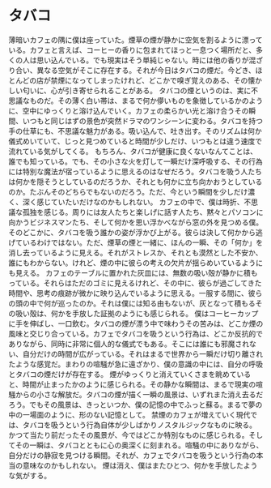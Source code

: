 # タバコ

薄暗いカフェの隅に僕は座っていた。煙草の煙が静かに空気を割るように漂っている。カフェと言えば、コーヒーの香りに包まれてほっと一息つく場所だと、多くの人は思い込んでいる。でも現実はそう単純じゃない。時には他の香りが混ざり合い、異なる空気がそこに存在する。それが今日はタバコの煙だ。今どき、ほとんどの店が禁煙になってしまったけれど、どこかで嗅ぎ覚えのある、その懐かしい匂いに、心が引き寄せられることがある。
タバコの煙というのは、実に不思議なものだ。その薄く白い帯は、まるで何か儚いものを象徴しているかのように、空中にゆっくりと溶け込んでいく。カフェの柔らかい光と溶け合うその瞬間、いつもと同じはずの景色が突然ドラマのワンシーンに変わる。タバコを持つ手の仕草にも、不思議な魅力がある。吸い込んで、吐き出す。そのリズムは何か儀式めいていて、じっと見つめていると時間が少しだけ、いつもとは違う速度で流れている気がしてくる。
もちろん、タバコが健康に良くないなんてことは、誰でも知っている。でも、その小さな火を灯して一瞬だけ深呼吸する、その行為には特別な魔法が宿っているように思えるのはなぜだろう。タバコを吸う人たちは何かを隠そうとしているのだろうか、それとも何かに立ち向かおうとしているのか。たぶんそのどちらでもないのだろう。ただ、今という瞬間を少しだけ濃く、深く感じていたいだけなのかもしれない。
カフェの中で、僕は時折、不思議な孤独を感じる。周りには友人たちと楽しげに話す人たち、黙々とパソコンに向かうビジネスマンたち、そして何かを思い浮かべながら窓の外を見つめる僕。そのどこかに、タバコを吸う誰かの姿が浮かび上がる。彼らは決して何かから逃げているわけではない。ただ、煙草の煙と一緒に、ほんの一瞬、その「何か」を消し去っているように見える。それがストレスか、それとも漠然とした不安か、誰にもわからない。けれど、煙の中に彼らの考えの欠片が揺らめいているようにも見える。
カフェのテーブルに置かれた灰皿には、無数の吸い殻が静かに積もっている。それらはただのゴミに見えるけれど、その中に、彼らが過ごしてきた時間や、思考の痕跡が微かに映り込んでいるように思える。一服する間に、彼らの頭の中で何が巡ったのか。それは僕には知る由もないが、灰となって積もるその吸い殻は、何かを手放した証拠のようにも感じられる。
僕はコーヒーカップに手を伸ばし、一口飲む。タバコの煙が漂う中で味わうその苦みは、どこか煙の風味と交じり合っている。カフェでタバコを吸うという行為は、どこか反抗的でありながら、同時に非常に個人的な儀式でもある。そこには誰にも邪魔されない、自分だけの時間が広がっている。それはまるで世界から一瞬だけ切り離されたような感覚だ。まわりの喧騒が急に遠ざかり、僕の意識の中には、自分の呼吸とタバコの煙だけが存在する。
煙がゆっくりと消えていくさまを眺めていると、時間が止まったかのように感じられる。その静かな瞬間は、まるで現実の喧騒からの小さな解放だ。タバコの煙が描く一瞬の風景は、いずれまた消え去るだろう。でもその風景は、きっといつか、僕の記憶の中でふっと蘇る。まるで夢の中の一場面のように、形のない記憶として。
禁煙のカフェが増えていく現代では、タバコを吸うという行為自体が少しばかりノスタルジックなものに映る。かつて当たり前だったその風景が、今ではどこか特別なものに感じられる。そしてその一瞬は、タバコとともに心の奥深くに刻まれる。喧騒の中にありながら、自分だけの静寂を見つける瞬間。それが、カフェでタバコを吸うという行為の本当の意味なのかもしれない。
煙は消え、僕はまたひとつ、何かを手放したような気がする。